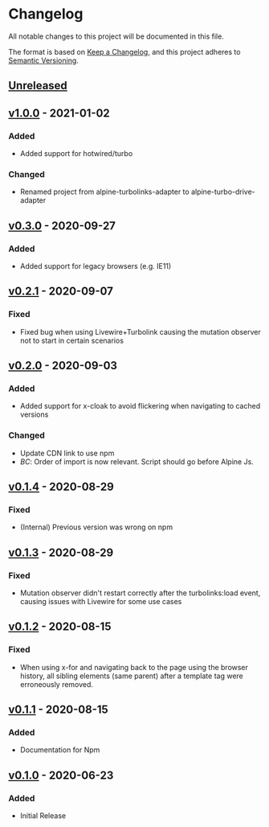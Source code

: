 # Changelog
All notable changes to this project will be documented in this file.

The format is based on [Keep a Changelog](https://keepachangelog.com/en/1.0.0/),
and this project adheres to [Semantic Versioning](https://semver.org/spec/v2.0.0.html).

## [Unreleased]
## [v1.0.0] - 2021-01-02
### Added
- Added support for hotwired/turbo

### Changed
- Renamed project from alpine-turbolinks-adapter to alpine-turbo-drive-adapter

## [v0.3.0] - 2020-09-27
### Added
- Added support for legacy browsers (e.g. IE11)

## [v0.2.1] - 2020-09-07
### Fixed
- Fixed bug when using Livewire+Turbolink causing the mutation observer not to start in certain scenarios

## [v0.2.0] - 2020-09-03
### Added
- Added support for x-cloak to avoid flickering when navigating to cached versions

### Changed
- Update CDN link to use npm
- *BC*: Order of import is now relevant. Script should go before Alpine Js.

## [v0.1.4] - 2020-08-29
### Fixed
- (Internal) Previous version was wrong on npm

## [v0.1.3] - 2020-08-29
### Fixed
- Mutation observer didn't restart correctly after the turbolinks:load event, causing issues with Livewire for some use cases

## [v0.1.2] - 2020-08-15
### Fixed
- When using x-for and navigating back to the page using the browser history, all sibling elements (same parent) after a template tag were erroneously removed.

## [v0.1.1] - 2020-08-15
### Added
- Documentation for Npm

## [v0.1.0] - 2020-06-23
### Added
- Initial Release

[Unreleased]: https://github.com/olivierlacan/keep-a-changelog/compare/v1.0.0...HEAD
[v1.0.0]: https://github.com/SimoTod/alpine-turbolinks-adapter/compare/v0.3.0...v1.0.0
[v0.3.0]: https://github.com/SimoTod/alpine-turbolinks-adapter/compare/v0.2.1...v0.3.0
[v0.2.1]: https://github.com/SimoTod/alpine-turbolinks-adapter/compare/v0.2.0...v0.2.1
[v0.2.0]: https://github.com/SimoTod/alpine-turbolinks-adapter/compare/v0.1.4...v0.2.0
[v0.1.4]: https://github.com/SimoTod/alpine-turbolinks-adapter/compare/v0.1.3...v0.1.4
[v0.1.3]: https://github.com/SimoTod/alpine-turbolinks-adapter/compare/v0.1.2...v0.1.3
[v0.1.2]: https://github.com/SimoTod/alpine-turbolinks-adapter/compare/v0.1.1...v0.1.2
[v0.1.1]: https://github.com/SimoTod/alpine-turbolinks-adapter/compare/v0.1.0...v0.1.1
[v0.1.0]: https://github.com/SimoTod/alpine-turbolinks-adapter/releases/tag/v0.1.0
